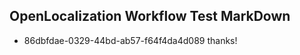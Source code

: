 ## OpenLocalization Workflow Test MarkDown
* 86dbfdae-0329-44bd-ab57-f64f4da4d089 thanks!

<!--HONumber=Jul16_HO4-->


